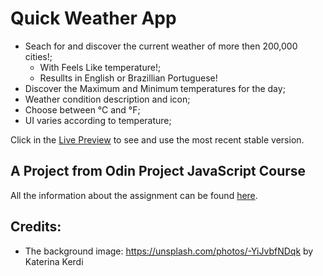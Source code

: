 # Quick Weather App

+ Seach for and discover the current weather of more then 200,000 cities!;
    + With Feels Like temperature!;
    + Resullts in English or Brazillian Portuguese!
+ Discover the Maximum and Minimum temperatures for the day;
+ Weather condition description and icon;
+ Choose between °C and °F;
+ UI varies according to temperature;

Click in the [Live Preview](https://rodrigoapassos.github.io/odin-weather/) to see and use the most recent stable version.


## A Project from Odin Project JavaScript Course

All the information about the assignment can be found [here](https://www.theodinproject.com/lessons/node-path-javascript-weather-app).


## Credits:

+ The background image:
https://unsplash.com/photos/-YiJvbfNDqk by Katerina Kerdi